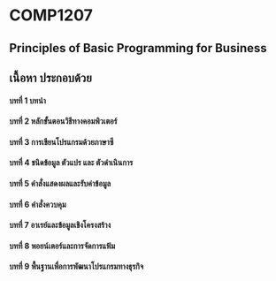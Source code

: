 ﻿# COMP1207
## Principles of Basic Programming for Business
## เนื้อหา ประกอบด้วย
#### บทที่ 1 บทนำ
#### บทที่ 2 หลักขั้นตอนวิธีทางคอมพิวเตอร์
#### บทที่ 3 การเขียนโปรแกรมด้วยภาษาซี
#### บทที่ 4 ชนิดข้อมูล ตัวแปร และ ตัวดำเนินการ
#### บทที่ 5 คำสั่งแสดงผลและรับค่าข้อมูล
#### บทที่ 6 คำสั่งควบคุม
#### บทที่ 7 อาเรย์และข้อมูลเชิงโครงสร้าง
#### บทที่ 8 พอยน์เตอร์และการจัดการแฟ้ม
#### บทที่ 9 พื้นฐานเพื่อการพัฒนาโปรแกรมทางธุรกิจ